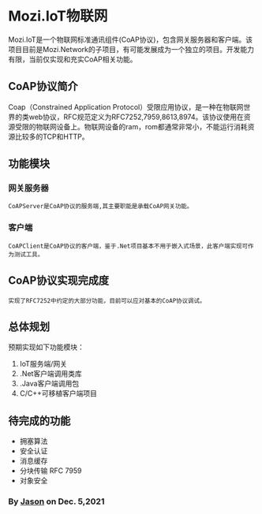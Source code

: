 ﻿# Mozi.IoT物联网

Mozi.IoT是一个物联网标准通讯组件(CoAP协议)，包含网关服务器和客户端。该项目目前是Mozi.Network的子项目，有可能发展成为一个独立的项目。开发能力有限，当前仅实现和充实CoAP相关功能。

## CoAP协议简介
Coap（Constrained Application Protocol）受限应用协议，是一种在物联网世界的类web协议，RFC规范定义为RFC7252,7959,8613,8974。该协议使用在资源受限的物联网设备上。物联网设备的ram，rom都通常非常小，不能运行消耗资源比较多的TCP和HTTP。

## 功能模块
### 网关服务器
	CoAPServer是CoAP协议的服务端,其主要职能是承载CoAP网关功能。

### 客户端
	CoAPClient是CoAP协议的客户端，鉴于.Net项目基本不用于嵌入式场景，此客户端实现可作为测试工具。

## CoAP协议实现完成度
	实现了RFC7252中约定的大部分功能，目前可以应对基本的CoAP协议调试。
	
## 总体规划

预期实现如下功能模块：

1. IoT服务端/网关 
2. .Net客户端调用类库
3. .Java客户端调用包
4. C/C++可移植客户端项目

## 待完成的功能
- 拥塞算法
- 安全认证
- 消息缓存
- 分块传输 RFC 7959
- 对象安全

### By [Jason][1] on Dec. 5,2021

[1]:mailto:brotherqian@163.com